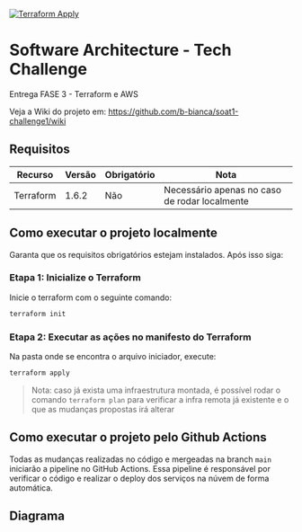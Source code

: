 [![Terraform Apply](https://github.com/fiap-postech-soat1-group21/restaurant-database/actions/workflows/terraform-apply.yml/badge.svg)](https://github.com/fiap-postech-soat1-group21/restaurant-database/actions/workflows/terraform-apply.yml)
# Software Architecture - Tech Challenge

Entrega FASE 3 - Terraform e AWS

Veja a Wiki do projeto em: https://github.com/b-bianca/soat1-challenge1/wiki


## Requisitos

|Recurso|Versão|Obrigatório|Nota|
|-|-|-|-|
|Terraform| 1.6.2|Não|Necessário apenas no caso de rodar localmente|

## Como executar o projeto localmente
Garanta que os requisitos obrigatórios estejam instalados. Após isso siga:

### Etapa 1: Inicialize o Terraform
Inicie o terraform com o seguinte comando:
~~~bash
terraform init
~~~

### Etapa 2: Executar as ações no manifesto do Terraform
Na pasta onde se encontra o arquivo iniciador, execute:
~~~bash
terraform apply
~~~

>Nota: caso já exista uma infraestrutura montada, é possível rodar o comando `terraform plan` para verificar a infra remota já existente e o que as mudanças propostas irá alterar


## Como executar o projeto pelo Github Actions
Todas as mudanças realizadas no código e mergeadas na branch `main` iniciarão a pipeline no GitHub Actions. Essa pipeline é responsável por verificar o código e realizar o deploy dos serviços na núvem de forma automática.

## Diagrama
